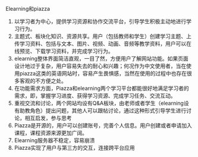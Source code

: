 Elearning和piazza
1.	以学习者为中心，提供学习资源和协作交流平台，引导学生积极主动地进行学习行为。
2.	主题式、板块化知识、资源共享。用户（包括教师和学生）创建学习主题、上传学习资料、包括与文本、图片、视频、动画、音频等教学资料，用户可以在线预览、下载学习资料，并完成学习行为。
3.	elearning整体界面简洁直观，一目了然，方便用户了解网站功能。如果页面设计地过于复杂，用户容易失去的耐心和兴趣；何况作为中文使用者，当在使用piazza这类的英语网站时，容易产生畏惧感，当然在使用的过程中也存在很多客观的不方便之处。
4.	在功能需求方面，Piazza和elearning两个学习平台都能很好地满足学习者的需求，即，掌握学习进度、获得学习资源、完成学习任务、交流互动。
5.	重视交流和讨论，两个网站均设有Q&A板块，由老师或者学生（elearning设有助教角色）提出问题，其他人可以跟帖讨论，通过这种形式引导学生进行讨论，相互启发，参与思考
6.	Piazza是开源的，用户可以创建账号，完善个人信息。用户创建或者申请加入课程，课程资源来源更加广阔。
7.	Elearning服务器不稳定，容易崩溃
8.	Piazza实现了用户与第三方的交互，连接跨平台应用
